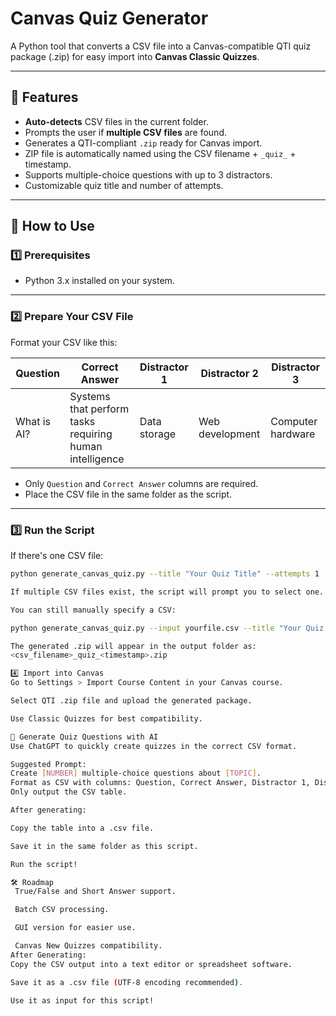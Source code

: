 # Canvas Quiz Generator

A Python tool that converts a CSV file into a Canvas-compatible QTI quiz package (.zip) for easy import into **Canvas Classic Quizzes**.

---

## 🚀 Features
- **Auto-detects** CSV files in the current folder.
- Prompts the user if **multiple CSV files** are found.
- Generates a QTI-compliant `.zip` ready for Canvas import.
- ZIP file is automatically named using the CSV filename + `_quiz_` + timestamp.
- Supports multiple-choice questions with up to 3 distractors.
- Customizable quiz title and number of attempts.

---

## 📂 How to Use

### 1️⃣ Prerequisites
- Python 3.x installed on your system.

---

### 2️⃣ Prepare Your CSV File
Format your CSV like this:

| Question                  | Correct Answer                                          | Distractor 1     | Distractor 2      | Distractor 3       |
|---------------------------|----------------------------------------------------------|------------------|-------------------|--------------------|
| What is AI?               | Systems that perform tasks requiring human intelligence  | Data storage     | Web development   | Computer hardware  |

- Only `Question` and `Correct Answer` columns are required.
- Place the CSV file in the same folder as the script.

---

### 3️⃣ Run the Script

If there's one CSV file:
```bash
python generate_canvas_quiz.py --title "Your Quiz Title" --attempts 1

If multiple CSV files exist, the script will prompt you to select one.

You can still manually specify a CSV:

python generate_canvas_quiz.py --input yourfile.csv --title "Your Quiz Title" --attempts 1

The generated .zip will appear in the output folder as:
<csv_filename>_quiz_<timestamp>.zip

4️⃣ Import into Canvas
Go to Settings > Import Course Content in your Canvas course.

Select QTI .zip file and upload the generated package.

Use Classic Quizzes for best compatibility.

🤖 Generate Quiz Questions with AI
Use ChatGPT to quickly create quizzes in the correct CSV format.

Suggested Prompt:
Create [NUMBER] multiple-choice questions about [TOPIC].
Format as CSV with columns: Question, Correct Answer, Distractor 1, Distractor 2, Distractor 3.
Only output the CSV table.

After generating:

Copy the table into a .csv file.

Save it in the same folder as this script.

Run the script!

🛠️ Roadmap
 True/False and Short Answer support.

 Batch CSV processing.

 GUI version for easier use.

 Canvas New Quizzes compatibility.
After Generating:
Copy the CSV output into a text editor or spreadsheet software.

Save it as a .csv file (UTF-8 encoding recommended).

Use it as input for this script!
